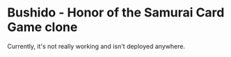 # Bushido - Honor of the Samurai Card Game clone

Currently, it's not really working and isn't deployed anywhere.


